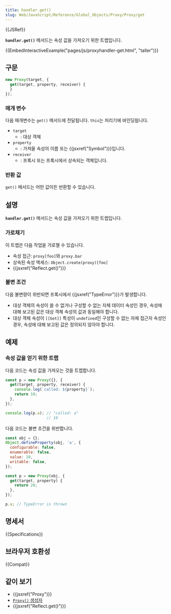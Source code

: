```yaml
---
title: handler.get()
slug: Web/JavaScript/Reference/Global_Objects/Proxy/Proxy/get
---
```


{{JSRef}}

**`handler.get()`** 메서드는 속성 값을 가져오기 위한 트랩입니다.

{{EmbedInteractiveExample("pages/js/proxyhandler-get.html", "taller")}}

## 구문

```js
new Proxy(target, {
  get(target, property, receiver) {
  }
});
```

### 매개 변수

다음 매개변수는 `get()` 메서드에 전달됩니다. `this`는 처리기에 바인딩됩니다.

- `target`
  - : 대상 객체
- `property`
  - : 가져올 속성의 이름 또는 {{jsxref("Symbol")}}입니다.
- `receiver`
  - : 프록시 또는 프록시에서 상속되는 객체입니다.

### 반환 값

`get()` 메서드는 어떤 값이든 반환할 수 있습니다.

## 설명

**`handler.get()`** 메서드는 속성 값을 가져오기 위한 트랩입니다.

### 가로채기

이 트랩은 다음 작업을 가로챌 수 있습니다.

- 속성 접근: `proxy[foo]`와
  `proxy.bar`
- 상속된 속성 액세스:
  `Object.create(proxy)[foo]`
- {{jsxref("Reflect.get()")}}

### 불변 조건

다음 불변량이 위반되면 프록시에서 {{jsxref("TypeError")}}가 발생합니다.

- 대상 객체의 속성이 쓸 수 없거나 구성할 수 없는 자체 데이터 속성인 경우, 속성에 대해 보고된 값은 대상 객체 속성의 값과 동일해야 합니다.
- 대상 객체 속성이 `[[Get]]` 특성이 `undefined`인 구성할 수 없는 자체 접근자 속성인 경우, 속성에 대해 보고된 값은 정의되지 않아야 합니다.

## 예제

### 속성 값을 얻기 위한 트랩

다음 코드는 속성 값을 가져오는 것을 트랩합니다.

```js
const p = new Proxy({}, {
  get(target, property, receiver) {
    console.log(`called: ${property}`);
    return 10;
  },
});

console.log(p.a); // "called: a"
                  // 10
```

다음 코드는 불변 조건을 위반합니다.

```js
const obj = {};
Object.defineProperty(obj, 'a', {
  configurable: false,
  enumerable: false,
  value: 10,
  writable: false,
});

const p = new Proxy(obj, {
  get(target, property) {
    return 20;
  },
});

p.a; // TypeError is thrown
```

## 명세서

{{Specifications}}

## 브라우저 호환성

{{Compat}}

## 같이 보기

- {{jsxref("Proxy")}}
- [`Proxy()` 생성자](/ko/docs/Web/JavaScript/Reference/Global_Objects/Proxy/Proxy)
- {{jsxref("Reflect.get()")}}
